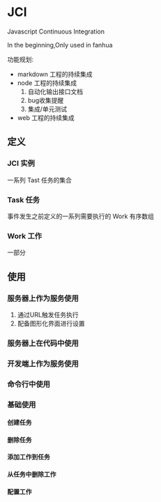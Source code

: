 # JCI

Javascript Continuous Integration

In the beginning,Only used in fanhua

功能规划:

* markdown 工程的持续集成
* node 工程的持续集成
  1. 自动化输出接口文档
  2. bug收集提醒
  3. 集成/单元测试
* web 工程的持续集成

## 定义

### JCI 实例

一系列 Tast 任务的集合

### Task 任务

事件发生之前定义的一系列需要执行的 Work 有序数组

### Work 工作

一部分

## 使用

### 服务器上作为服务使用

1. 通过URL触发任务执行
2. 配备图形化界面进行设置

### 服务器上在代码中使用

### 开发端上作为服务使用

### 命令行中使用

### 基础使用

#### 创建任务

#### 删除任务

#### 添加工作到任务

#### 从任务中删除工作

#### 配置工作
